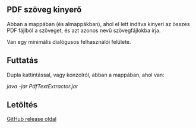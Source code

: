 ## PDF szöveg kinyerő

Abban a mappában (és almappákban), ahol el lett indítva kinyeri az összes PDF fájlból 
a szöveget, és azt azonos nevű szövegfájlokba írja.

Van egy minimális dialógusos felhasználói felülete.

## Futtatás

Dupla kattintással, vagy konzolról, abban a mappában, ahol van:

*java -jar PdfTextExtractor.jar*

## Letöltés

[GitHub release oldal](https://github.com/Gtomika/pdf-text-extractor/releases/download/0.1/PdfTextExtractor.jar)